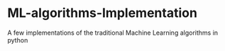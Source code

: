 # ML-algorithms-Implementation
A few implementations of the traditional Machine Learning algorithms in python 

